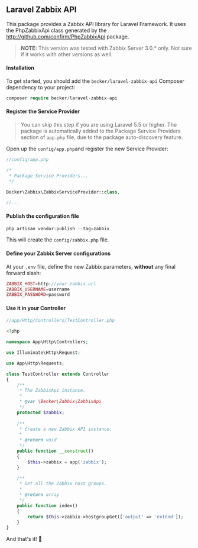 ## Laravel Zabbix API

This package provides a Zabbix API library for Laravel Framework. It uses the PhpZabbixApi class generated by the http://github.com/confirm/PhpZabbixApi package.

> **NOTE:** This version was tested with Zabbix Server 3.0.* only. Not sure if it works with other versions as well.

#### Installation

To get started, you should add the `becker/laravel-zabbix-api` Composer dependency to your project:

```php
composer require becker/laravel-zabbix-api
```

#### Register the Service Provider

> You can skip this step if you are using Laravel 5.5 or higher. The package is automatically added to the Package Service Providers section of `app.php` file, due to the package auto-discovery feature.

Open up the ``config/app.php``and register the new Service Provider:

```php
//config/app.php

/*
 * Package Service Providers...
 */

Becker\Zabbix\ZabbixServiceProvider::class,

//...
```

#### Publish the configuration file

```php
php artisan vendor:publish --tag=zabbix
```
This will create the ``config/zabbix.php`` file.


#### Define your Zabbix Server configurations

At your ``.env`` file, define the new Zabbix parameters, **without** any final forward slash:

```php
ZABBIX_HOST=http://your.zabbix.url
ZABBIX_USERNAME=username
ZABBIX_PASSWORD=password
```


#### Use it in your Controller

```php
//app/Http/Controllers/TestController.php

<?php

namespace App\Http\Controllers;

use Illuminate\Http\Request;

use App\Http\Requests;

class TestController extends Controller
{
    /**
     * The ZabbixApi instance.
     *
     * @var \Becker\Zabbix\ZabbixApi
     */
    protected $zabbix;
    
    /**
     * Create a new Zabbix API instance.
     *
     * @return void
     */
    public function __construct()
    {
        $this->zabbix = app('zabbix');
    }

    /**
     * Get all the Zabbix host groups.
     *
     * @return array
     */
    public function index()
    {
        return $this->zabbix->hostgroupGet(['output' => 'extend']);
    }
}
```

And that's it! :beers:
